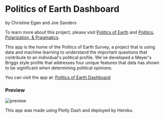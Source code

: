 # Politics of Earth Dashboard
by Christine Egan and Joe Sanders

To learn more about this project, please visit [Politics of Earth](https://github.com/joesanders1010/Politics_of_Earth/tree/main) and [Politics, Polarization, & Pragmatics](https://github.com/joesanders1010/Politics_of_Earth/tree/main).

This app is the home of the Politics of Earth Survey, a project that is using data and machine learning to understand the important questions that contribute to an individual's political profile. We've developed a Meyer's Briggs style profile that addresses four unique features that data has shown to be significant when determining political opinions.

You can visit the app at: [Politics of Earth Dashboard](https://git.heroku.com/secure-everglades-75348.git)

### Preview
![preview](https://github.com/christineegan42/pol_profile_dash/blob/main/preview2.png)

This app was made using Plotly Dash and deployed by Heroku. 
